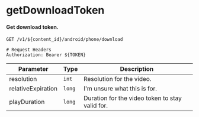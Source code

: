 getDownloadToken
===========

#### Get download token.

```http
GET /v1/${content_id}/android/phone/download

# Request Headers
Authorization: Bearer ${TOKEN}
```

| Parameter | Type | Description |
| --- | --- | --- |
| resolution | `int` | Resolution for the video. |
| relativeExpiration | `long` | I'm unsure what this is for. |
| playDuration | `long` | Duration for the video token to stay valid for. |
